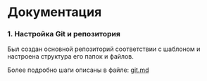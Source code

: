 # Документация

### 1. Настройка Git и репозитория
Был создан основной репозиторий соответствии с шаблоном и настроена структура его папок и файлов.

Более подробно шаги описаны в файле: [git.md](https://github.com/nikxx0/practice-2025-1/blob/c9041e5acfa485642712b6e679c518339cb1dac8/docs/git.md)
